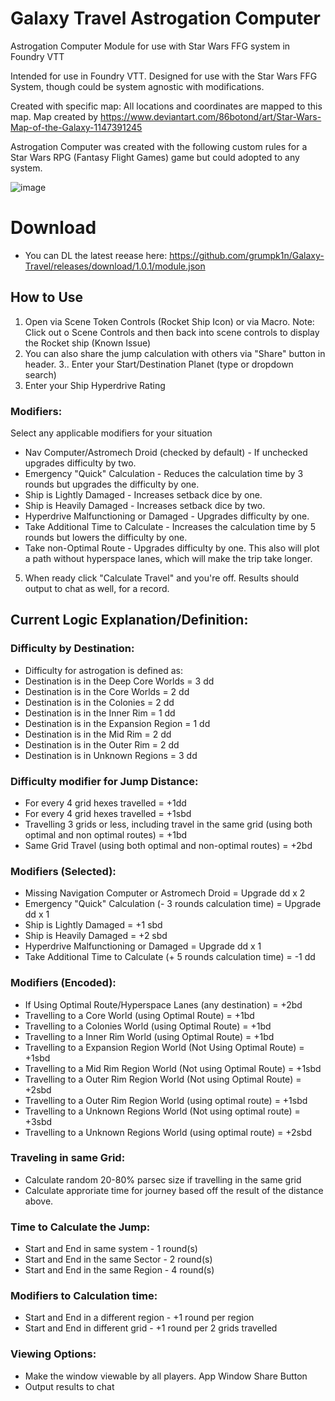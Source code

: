 # Galaxy Travel Astrogation Computer
Astrogation Computer Module for use with Star Wars FFG system in Foundry VTT

Intended for use in Foundry VTT.  Designed for use with the Star Wars FFG System, though could be system agnostic with modifications. 

Created with specific map: All locations and coordinates are mapped to this map.
Map created by https://www.deviantart.com/86botond/art/Star-Wars-Map-of-the-Galaxy-1147391245

Astrogation Computer was created with the following custom rules for a Star Wars RPG (Fantasy Flight Games) game but could adopted to any system.

![image](https://github.com/user-attachments/assets/29fbdb3d-f171-46ac-87e9-cec97218d512)

# Download
* You can DL the latest reease here: https://github.com/grumpk1n/Galaxy-Travel/releases/download/1.0.1/module.json

## How to Use
1. Open via Scene Token Controls (Rocket Ship Icon) or via Macro.
Note: Click out o Scene Controls and then back into scene controls to display the Rocket ship (Known Issue)
2. You can also share the jump calculation with others via "Share" button in header.
3.. Enter your Start/Destination Planet (type or dropdown search)
4. Enter your Ship Hyperdrive Rating

### Modifiers:
Select any applicable modifiers for your situation

* Nav Computer/Astromech Droid (checked by default) - If unchecked upgrades difficulty by two.
* Emergency "Quick" Calculation - Reduces the calculation time by 3 rounds but upgrades the difficulty by one.
* Ship is Lightly Damaged - Increases setback dice by one.
* Ship is Heavily Damaged - Increases setback dice by two.
* Hyperdrive Malfunctioning or Damaged - Upgrades difficulty by one.
* Take Additional Time to Calculate - Increases the calculation time by 5 rounds but lowers the difficulty by one. 
* Take non-Optimal Route - Upgrades difficulty by one.  This also will plot a path without hyperspace lanes, which will make the trip take longer.

5. When ready click "Calculate Travel" and you're off.  Results should output to chat as well, for a record.

## Current Logic Explanation/Definition:

### Difficulty by Destination:
* Difficulty for astrogation is defined as:
* Destination is in the Deep Core Worlds = 3 dd
* Destination is in the Core Worlds = 2 dd
* Destination is in the Colonies = 2 dd
* Destination is in the Inner Rim = 1 dd
* Destination is in the Expansion Region = 1 dd
* Destination is in the Mid Rim = 2 dd
* Destination is in the Outer Rim = 2 dd
* Destination is in Unknown Regions = 3 dd

### Difficulty modifier for Jump Distance:
* For every 4 grid hexes travelled = +1dd
* For every 4 grid hexes travelled = +1sbd
* Travelling 3 grids or less, including travel in the same grid (using both optimal and non optimal routes) = +1bd
* Same Grid Travel (using both optimal and non-optimal routes) = +2bd

### Modifiers (Selected):
* Missing Navigation Computer or Astromech Droid = Upgrade dd x 2
* Emergency "Quick" Calculation (- 3 rounds calculation time) = Upgrade dd x 1
* Ship is Lightly Damaged = +1 sbd
* Ship is Heavily Damaged = +2 sbd
* Hyperdrive Malfunctioning or Damaged = Upgrade dd x 1
* Take Additional Time to Calculate (+ 5 rounds calculation time) = -1 dd

### Modifiers (Encoded):
* If Using Optimal Route/Hyperspace Lanes (any destination) = +2bd
* Travelling to a Core World (using Optimal Route) = +1bd
* Travelling to a Colonies World (using Optimal Route) = +1bd
* Travelling to a Inner Rim World (using Optimal Route) = +1bd
* Travelling to a Expansion Region World (Not Using Optimal Route) = +1sbd
* Travelling to a Mid Rim Region World (Not using Optimal Route) = +1sbd
* Travelling to a Outer Rim Region World (Not using Optimal Route) = +2sbd
* Travelling to a Outer Rim Region World (using optimal route) = +1sbd
* Travelling to a Unknown Regions World (Not using optimal route) = +3sbd
* Travelling to a Unknown Regions World (using optimal route) = +2sbd

### Traveling in same Grid:
* Calculate random 20-80% parsec size if travelling in the same grid
* Calculate approriate time for journey based off the result of the distance above. 

### Time to Calculate the Jump:
* Start and End in same system - 1 round(s)
* Start and End in the same Sector - 2 round(s)
* Start and End in the same Region - 4 round(s)

### Modifiers to Calculation time:
* Start and End in a different region - +1 round per region
* Start and End in different grid - +1 round per 2 grids travelled

### Viewing Options:
* Make the window viewable by all players. App Window Share Button
* Output results to chat
